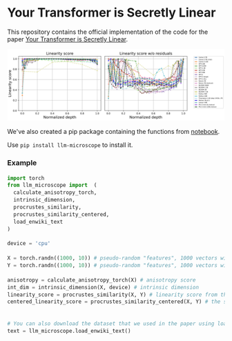 # Your Transformer is Secretly Linear

This repository contains the official implementation of the code for the paper [Your Transformer is Secretly Linear](https://arxiv.org/abs/2405.12250).

![Linearity Profiles](linearity_profiles.png)

We've also created a pip package containing the functions from [notebook](https://github.com/AIRI-Institute/LLM-Microscope/blob/main/LLM_microscope.ipynb).

Use ```pip install llm-microscope``` to install it.

### Example

```python
import torch
from llm_microscope import  (
  calculate_anisotropy_torch,
  intrinsic_dimension,
  procrustes_similarity,
  procrustes_similarity_centered,
  load_enwiki_text
)

device = 'cpu'

X = torch.randn((1000, 10)) # pseudo-random "features", 1000 vectors with dim=10.
Y = torch.randn((1000, 10)) # pseudo-random "features", 1000 vectors with dim=10.

anisotropy = calculate_anisotropy_torch(X) # anisotropy score
int_dim = intrinsic_dimension(X, device) # intrinsic dimension
linearity_score = procrustes_similarity(X, Y) # linearity score from the paper
centered_linearity_score = procrustes_similarity_centered(X, Y) # the same as linearity between X and Y - X


# You can also download the dataset that we used in the paper using load_enwiki_text function:
text = llm_microscope.load_enwiki_text()
```
